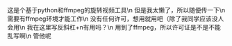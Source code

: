 这是个基于python和ffmpeg的旋转视频工具\n
但是我太懒了，所以随便传一下\n
需要有ffmpeg环境才能工作\n
没有任何许可，想用就用吧（除了我同学应该没人会用\n
我在这里写反斜杠+n有用吗？\n
用到了ffmpeg，所以许可证是不是不能乱写啊\n
管他呢
